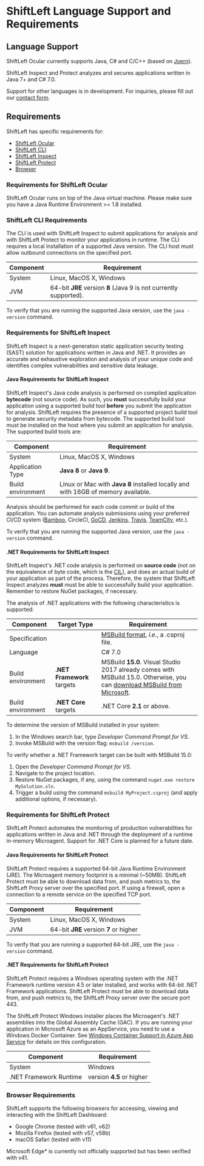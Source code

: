 # ShiftLeft Language Support and Requirements

## Language Support

ShiftLeft Ocular currently supports Java, C# and C/C++ (based on [Joern](https://github.com/octopus-platform/joern)).

ShiftLeft Inspect and Protect analyzes and secures applications written in Java 7+ and C# 7.0. 

Support for other languages is in development. For inquiries, please fill out our [contact form](https://www.shiftleft.io/contact/).

## Requirements

ShiftLeft has specific requirements for:
* [ShiftLeft Ocular](#requirements-for-shiftleft-ocular)
* [ShiftLeft CLI](#shiftleft-cli-requirements)
* [ShiftLeft Inspect](#requirements-for-shiftleft-inspect)
* [ShiftLeft Protect](#requirements-for-shiftleft-protect)
* [Browser](#browser-requirements)

### Requirements for ShiftLeft Ocular

ShiftLeft Ocular runs on top of the Java virtual machine. Please make sure you have a Java Runtime Environment >= 1.8 installed.

### ShiftLeft CLI Requirements

The CLI is used with ShiftLeft Inspect to submit applications for analysis and with ShiftLeft Protect to monitor your applications in runtime. The CLI requires a local installation of a supported Java version. The CLI host must allow outbound connections on the specified port.

Component | Requirement
--- | ---
System | Linux, MacOS X, Windows
JVM | 64-bit **JRE** version **8** (Java 9 is not currently supported). 

To verify that you are running the supported Java version, use the `java -version` command.

### Requirements for ShiftLeft Inspect

ShiftLeft Inspect is a next-generation static application security testing (SAST) solution for applications written in Java and .NET. It provides an accurate and exhaustive exploration and analysis of your unique code and identifies complex vulnerabilities and sensitive data leakage.

#### Java Requirements for ShiftLeft Inspect

ShiftLeft Inspect's Java code analysis is performed on compiled application **bytecode** (not source code). As such, you **must** successfully build your application using a supported build tool **before** you submit the application for analysis. ShiftLeft requires the presence of a supported project build tool to generate security metadata from bytecode. The supported build tool must be installed on the host where you submit an application for analysis. The supported build tools are:

Component | Requirement
--- | ---
System | Linux, MacOS X, Windows
Application Type | **Java 8** or **Java 9**. 
Build environment | Linux or Mac with **Java 8** installed locally and with 16GB of memory available.

Analysis should be performed for each code commit or build of the application. You can automate analysis submissions using your preferred CI/CD system ([Bamboo](../using-inspect-protect/integrating-with-shiftleft/integrating-bamboo-builds.md), CircleCI, [GoCD](../using-inspect-protect/integrating-with-shiftleft/integrating-gocd-builds.md), [Jenkins](../using-inspect-protect/integrating-with-shiftleft/integrating-jenkins-builds/integrating-jenkins-builds.md), [Travis](../using-inspect-protect/integrating-with-shiftleft/integrating-travis-builds.md), [TeamCity](../using-inspect-protect/integrating-with-shiftleft/integrating-teamcity-builds.md), etc.).

To verify that you are running the supported Java version, use the `java -version` command.

#### .NET Requirements for ShiftLeft Inspect

ShiftLeft Inspect's .NET code analysis is performed on **source code** (not on the equivalence of byte code, which is the [CIL](https://en.wikipedia.org/wiki/Common_Intermediate_Language)), and does an actual build of your application as part of the process. Therefore, the system that ShiftLeft Inspect analyzes **must** must be able to successfully build your  application. Remember to restore NuGet packages, if necessary.

The analysis of .NET applications with the following characteristics is supported:

Component | Target Type | Requirement
--- | --- | ---
Specification | | [MSBuild format](https://docs.microsoft.com/en-us/visualstudio/msbuild/msbuild?view=vs-2017), *i.e.*, a .csproj file.
Language | | C# 7.0
Build environment | **.NET Framework** targets | MSBuild **15.0**. Visual Studio 2017 already comes with MSBuild 15.0. Otherwise, you can [download MSBuild from Microsoft](https://visualstudio.microsoft.com/thank-you-downloading-visual-studio/?sku=BuildTools&rel=15).
Build environment | **.NET Core** targets | .NET Core **2.1** or above.

To determine the version of MSBuild installed in your system:

1. In the Windows search bar, type *Developer Command Prompt for VS*.
2. Invoke MSBuild with the version flag: `msbuild /version`.

To verify whether a .NET Framework target can be built with MSBuild 15.0:

1. Open the *Developer Command Prompt for VS*.
2. Navigate to the project location.
3. Restore NuGet packages, if any, using the command `nuget.exe restore MySolution.sln`.
3. Trigger a build using the command `msbuild MyProject.csproj` (and apply additional options, if necessary).

### Requirements for ShiftLeft Protect

ShiftLeft Protect automates the monitoring of production vulnerabilities for applications written in Java and .NET through the deployment of a runtime in-memory Microagent. Support for .NET Core is planned for a future date.

#### Java Requirements for ShiftLeft Protect

ShiftLeft Protect requires a supported 64-bit Java Runtime Environment (JRE). The Microagent memory footprint is a minimal (~50MB). ShiftLeft Protect must be able to download data from, and push metrics to, the ShiftLeft Proxy server over the specified port. If using a firewall, open a connection to a remote service on the specified TCP port.

Component | Requirement
--- | ---
System | Linux, MacOS X, Windows
JVM | 64-bit **JRE** version **7** or higher

To verify that you are running a supported 64-bit JRE, use the `java -version` command.

#### .NET Requirements for ShiftLeft Protect

ShiftLeft Protect requires a Windows operating system with the .NET Framework runtime version 4.5 or later installed, and  works with 64-bit .NET Framework applications. ShiftLeft Protect must be able to download data from, and push metrics to, the ShiftLeft Proxy server over the secure port 443.

The ShiftLeft Protect Windows installer places the Microagent's .NET assemblies into the Global Assembly Cache (GAC). If you are running your application in Microsoft Azure as an AppService, you need to use a Windows Docker Container. See [Windows Container Support in Azure App Service](https://azure.microsoft.com/en-us/blog/announcing-the-public-preview-of-windows-container-support-in-azure-app-service/) for details on this configuration.

Component | Requirement
--- | ---
System | Windows
.NET Framework Runtime | version **4.5** or higher

### Browser Requirements

ShiftLeft supports the following browsers for accessing, viewing and interacting with the ShiftLeft Dashboard:

- Google Chrome (tested with v61, v62)
- Mozilla Firefox (tested with v57, v58b)
- macOS Safari (tested with v11)

Microsoft Edge* is currently not officially supported but has been verified with v41.
